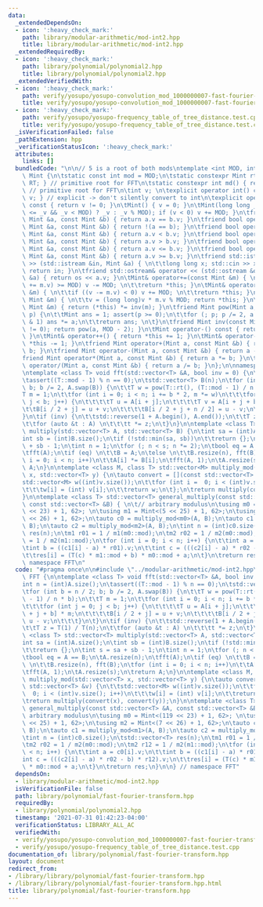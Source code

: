 ```yaml
---
data:
  _extendedDependsOn:
  - icon: ':heavy_check_mark:'
    path: library/modular-arithmetic/mod-int2.hpp
    title: library/modular-arithmetic/mod-int2.hpp
  _extendedRequiredBy:
  - icon: ':heavy_check_mark:'
    path: library/polynomial/polynomial2.hpp
    title: library/polynomial/polynomial2.hpp
  _extendedVerifiedWith:
  - icon: ':heavy_check_mark:'
    path: verify/yosupo/yosupo-convolution_mod_1000000007-fast-fourier-transform.test.cpp
    title: verify/yosupo/yosupo-convolution_mod_1000000007-fast-fourier-transform.test.cpp
  - icon: ':heavy_check_mark:'
    path: verify/yosupo/yosupo-frequency_table_of_tree_distance.test.cpp
    title: verify/yosupo/yosupo-frequency_table_of_tree_distance.test.cpp
  _isVerificationFailed: false
  _pathExtension: hpp
  _verificationStatusIcon: ':heavy_check_mark:'
  attributes:
    links: []
  bundledCode: "\n\n// 5 is a root of both mods\ntemplate <int MOD, int RT> struct\
    \ Mint {\n\tstatic const int mod = MOD;\n\tstatic constexpr Mint rt() { return\
    \ RT; } // primitive root for FFT\n\tstatic constexpr int md() { return MOD; }\
    \ // primitive root for FFT\n\tint v; \n\texplicit operator int() const { return\
    \ v; } // explicit -> don't silently convert to int\n\texplicit operator bool()\
    \ const { return v != 0; }\n\tMint() { v = 0; }\n\tMint(long long _v) { v = int((-MOD\
    \ <= _v && _v < MOD) ? _v : _v % MOD); if (v < 0) v += MOD; }\n\tfriend bool operator==(const\
    \ Mint &a, const Mint &b) { return a.v == b.v; }\n\tfriend bool operator!=(const\
    \ Mint &a, const Mint &b) { return !(a == b); }\n\tfriend bool operator<(const\
    \ Mint &a, const Mint &b) { return a.v < b.v; }\n\tfriend bool operator>(const\
    \ Mint &a, const Mint &b) { return a.v > b.v; }\n\tfriend bool operator<=(const\
    \ Mint &a, const Mint &b) { return a.v <= b.v; }\n\tfriend bool operator>=(const\
    \ Mint &a, const Mint &b) { return a.v >= b.v; }\n\tfriend std::istream& operator\
    \ >> (std::istream &in, Mint &a) { \n\t\tlong long x; std::cin >> x; a = Mint(x);\
    \ return in; }\n\tfriend std::ostream& operator << (std::ostream &os, const Mint\
    \ &a) { return os << a.v; }\n\tMint& operator+=(const Mint &m) { \n\t\tif ((v\
    \ += m.v) >= MOD) v -= MOD; \n\t\treturn *this; }\n\tMint& operator-=(const Mint\
    \ &m) { \n\t\tif ((v -= m.v) < 0) v += MOD; \n\t\treturn *this; }\n\tMint& operator*=(const\
    \ Mint &m) { \n\t\tv = (long long)v * m.v % MOD; return *this; }\n\tMint& operator/=(const\
    \ Mint &m) { return (*this) *= inv(m); }\n\tfriend Mint pow(Mint a, long long\
    \ p) {\n\t\tMint ans = 1; assert(p >= 0);\n\t\tfor (; p; p /= 2, a *= a) if (p\
    \ & 1) ans *= a;\n\t\treturn ans; \n\t}\n\tfriend Mint inv(const Mint &a) { assert(a.v\
    \ != 0); return pow(a, MOD - 2); }\n\tMint operator-() const { return Mint(-v);\
    \ }\n\tMint& operator++() { return *this += 1; }\n\tMint& operator--() { return\
    \ *this -= 1; }\n\tfriend Mint operator+(Mint a, const Mint &b) { return a +=\
    \ b; }\n\tfriend Mint operator-(Mint a, const Mint &b) { return a -= b; }\n\t\
    friend Mint operator*(Mint a, const Mint &b) { return a *= b; }\n\tfriend Mint\
    \ operator/(Mint a, const Mint &b) { return a /= b; }\n};\n\nnamespace FFT {\n\
    \ntemplate <class T> void fft(std::vector<T> &A, bool inv = 0) {\n\tint n = (int)A.size();\n\
    \tassert((T::mod - 1) % n == 0);\n\tstd::vector<T> B(n);\n\tfor (int b = n / 2;\
    \ b; b /= 2, A.swap(B)) {\n\t\tT w = pow(T::rt(), (T::mod - 1) / n * b);\n\t\t\
    T m = 1;\n\t\tfor (int i = 0; i < n; i += b * 2, m *= w)\n\t\t\tfor (int j = 0;\
    \ j < b; j++) {\n\t\t\t\tT u = A[i + j];\n\t\t\t\tT v = A[i + j + b] * m;\n\t\t\
    \t\tB[i / 2 + j] = u + v;\n\t\t\t\tB[i / 2 + j + n / 2] = u - v;\n\t\t\t}\n\t\
    }\n\tif (inv) {\n\t\tstd::reverse(1 + A.begin(), A.end());\n\t\tT z = T(1) / T(n);\n\
    \t\tfor (auto &t : A) \n\t\t\tt *= z;\n\t}\n}\n\ntemplate <class T> std::vector<T>\
    \ multiply(std::vector<T> A, std::vector<T> B) {\n\tint sa = (int)A.size();\n\t\
    int sb = (int)B.size();\n\tif (!std::min(sa, sb))\n\t\treturn {};\n\tint s = sa\
    \ + sb - 1;\n\tint n = 1;\n\tfor (; n < s; n *= 2);\n\tbool eq = A == B;\n\tA.resize(n);\n\
    \tfft(A);\n\tif (eq) \n\t\tB = A;\n\telse \n\t\tB.resize(n), fft(B);\n\tfor (int\
    \ i = 0; i < n; i++)\n\t\tA[i] *= B[i];\n\tfft(A, 1);\n\tA.resize(s);\n\treturn\
    \ A;\n}\n\ntemplate <class M, class T> std::vector<M> multiply_mod(std::vector<T>\
    \ x, std::vector<T> y) {\n\tauto convert = [](const std::vector<T> &v) {\n\t\t\
    std::vector<M> w((int)v.size());\n\t\tfor (int i =  0; i < (int)v.size(); i++)\n\
    \t\t\tw[i] = (int) v[i];\n\t\treturn w;\n\t};\n\treturn multiply(convert(x), convert(y));\n\
    }\n\ntemplate <class T> std::vector<T> general_multiply(const std::vector<T> &A,\
    \ const std::vector<T> &B) { \n\t// arbitrary modulus\n\tusing m0 = Mint<(119\
    \ << 23) + 1, 62>; \n\tusing m1 = Mint<(5 << 25) + 1, 62>;\n\tusing m2 = Mint<(7\
    \ << 26) + 1, 62>;\n\tauto c0 = multiply_mod<m0>(A, B);\n\tauto c1 = multiply_mod<m1>(A,\
    \ B);\n\tauto c2 = multiply_mod<m2>(A, B);\n\tint n = (int)c0.size();\n\tstd::vector<T>\
    \ res(n);\n\tm1 r01 = 1 / m1(m0::mod);\n\tm2 r02 = 1 / m2(m0::mod);\n\tm2 r12\
    \ = 1 / m2(m1::mod);\n\tfor (int i = 0; i < n; i++) {\n\t\tint a = c0[i].v;\n\t\
    \tint b = ((c1[i] - a) * r01).v;\n\t\tint c = (((c2[i] - a) * r02 - b) * r12).v;\n\
    \t\tres[i] = (T(c) * m1::mod + b) * m0::mod + a;\n\t}\n\treturn res;\n}\n\n} //\
    \ namespace FFT\n"
  code: "#pragma once\n\n#include \"../modular-arithmetic/mod-int2.hpp\"\n\nnamespace\
    \ FFT {\n\ntemplate <class T> void fft(std::vector<T> &A, bool inv = 0) {\n\t\
    int n = (int)A.size();\n\tassert((T::mod - 1) % n == 0);\n\tstd::vector<T> B(n);\n\
    \tfor (int b = n / 2; b; b /= 2, A.swap(B)) {\n\t\tT w = pow(T::rt(), (T::mod\
    \ - 1) / n * b);\n\t\tT m = 1;\n\t\tfor (int i = 0; i < n; i += b * 2, m *= w)\n\
    \t\t\tfor (int j = 0; j < b; j++) {\n\t\t\t\tT u = A[i + j];\n\t\t\t\tT v = A[i\
    \ + j + b] * m;\n\t\t\t\tB[i / 2 + j] = u + v;\n\t\t\t\tB[i / 2 + j + n / 2] =\
    \ u - v;\n\t\t\t}\n\t}\n\tif (inv) {\n\t\tstd::reverse(1 + A.begin(), A.end());\n\
    \t\tT z = T(1) / T(n);\n\t\tfor (auto &t : A) \n\t\t\tt *= z;\n\t}\n}\n\ntemplate\
    \ <class T> std::vector<T> multiply(std::vector<T> A, std::vector<T> B) {\n\t\
    int sa = (int)A.size();\n\tint sb = (int)B.size();\n\tif (!std::min(sa, sb))\n\
    \t\treturn {};\n\tint s = sa + sb - 1;\n\tint n = 1;\n\tfor (; n < s; n *= 2);\n\
    \tbool eq = A == B;\n\tA.resize(n);\n\tfft(A);\n\tif (eq) \n\t\tB = A;\n\telse\
    \ \n\t\tB.resize(n), fft(B);\n\tfor (int i = 0; i < n; i++)\n\t\tA[i] *= B[i];\n\
    \tfft(A, 1);\n\tA.resize(s);\n\treturn A;\n}\n\ntemplate <class M, class T> std::vector<M>\
    \ multiply_mod(std::vector<T> x, std::vector<T> y) {\n\tauto convert = [](const\
    \ std::vector<T> &v) {\n\t\tstd::vector<M> w((int)v.size());\n\t\tfor (int i =\
    \  0; i < (int)v.size(); i++)\n\t\t\tw[i] = (int) v[i];\n\t\treturn w;\n\t};\n\
    \treturn multiply(convert(x), convert(y));\n}\n\ntemplate <class T> std::vector<T>\
    \ general_multiply(const std::vector<T> &A, const std::vector<T> &B) { \n\t//\
    \ arbitrary modulus\n\tusing m0 = Mint<(119 << 23) + 1, 62>; \n\tusing m1 = Mint<(5\
    \ << 25) + 1, 62>;\n\tusing m2 = Mint<(7 << 26) + 1, 62>;\n\tauto c0 = multiply_mod<m0>(A,\
    \ B);\n\tauto c1 = multiply_mod<m1>(A, B);\n\tauto c2 = multiply_mod<m2>(A, B);\n\
    \tint n = (int)c0.size();\n\tstd::vector<T> res(n);\n\tm1 r01 = 1 / m1(m0::mod);\n\
    \tm2 r02 = 1 / m2(m0::mod);\n\tm2 r12 = 1 / m2(m1::mod);\n\tfor (int i = 0; i\
    \ < n; i++) {\n\t\tint a = c0[i].v;\n\t\tint b = ((c1[i] - a) * r01).v;\n\t\t\
    int c = (((c2[i] - a) * r02 - b) * r12).v;\n\t\tres[i] = (T(c) * m1::mod + b)\
    \ * m0::mod + a;\n\t}\n\treturn res;\n}\n\n} // namespace FFT"
  dependsOn:
  - library/modular-arithmetic/mod-int2.hpp
  isVerificationFile: false
  path: library/polynomial/fast-fourier-transform.hpp
  requiredBy:
  - library/polynomial/polynomial2.hpp
  timestamp: '2021-07-31 01:42:23-04:00'
  verificationStatus: LIBRARY_ALL_AC
  verifiedWith:
  - verify/yosupo/yosupo-convolution_mod_1000000007-fast-fourier-transform.test.cpp
  - verify/yosupo/yosupo-frequency_table_of_tree_distance.test.cpp
documentation_of: library/polynomial/fast-fourier-transform.hpp
layout: document
redirect_from:
- /library/library/polynomial/fast-fourier-transform.hpp
- /library/library/polynomial/fast-fourier-transform.hpp.html
title: library/polynomial/fast-fourier-transform.hpp
---
```

